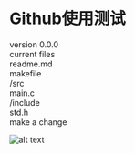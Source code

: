 # Github使用测试
version 0.0.0  
current files   
readme.md  
makefile  
/src  
   main.c  
/include  
   std.h  
make a change

![alt text](https://www.google.com/images/branding/googlelogo/1x/googlelogo_color_272x92dp.png)
